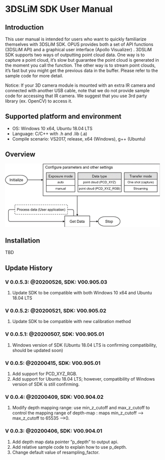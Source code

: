 # 3DSLiM SDK User Manual

## Introduction

This user manual is intended for users who want to quickly familiarize themselves with 3DSLiM SDK. OPUS provides both a set of API functions (3DSLiM API) and a graphical user interface (Apollo Visualizer) . 3DSLiM SDK supports two ways of outputting point cloud data. One way is to capture a point cloud, it’s slow but guarantee the point cloud is generated in the moment you call the function. The other way is to stream point clouds, it’s fast but you might get the previous data in the buffer. Please refer to the sample code for more detail.

Notice: If your 3D camera module is mounted with an extra IR camera and connected with another USB cable, note that we do not provide sample code for accessing that IR camera. We suggest that you use 3rd party library (ex. OpenCV) to access it.

## Supported platform and environment

- OS: Windows 10 x64, Ubuntu 18.04 LTS
- Language: C/C++ with .h and .lib (.a)
- Compile scenario: VS2017, release, x64 (Windows), g++ (Ubuntu)

## Overview

![Overview](Document/Overview.png)

<!--There’s one more data type called IR_IMG for only receiving IR images, but it’s only useful for testing if the IR camera is working properly-->

## Installation

TBD

## Update History

### V 0.0.5.3: @20200526, SDK: V00.905.03

1. Update SDK to be compatible with both Windows 10 x64 and Ubuntu 18.04 LTS

 

### V 0.0.5.2: @20200521, SDK: V00.905.02

1. Update SDK to be compatible with new calibration method

 

### V 0.0.5.1: @20200507, SDK: V00.905.01

1. Windows version of SDK (Ubuntu 18.04 LTS is confirming compatibility, should be updated soon)

 

### V 0.0.5: @20200415, SDK: V00.905.01

1. Add support for PCD_XYZ_RGB.
2. Add support for Ubuntu 18.04 LTS; however, compatibility of Windows version of SDK is still confirming.

 

### V 0.0.4: @20200409, SDK: V00.904.02

1. Modify depth mapping range: use min_z_cutoff and max_z_cutoff to control the mapping range of depth-map : maps min_z_cutoff --> max_z_cutoff to 65535 -->0. 

   

### V 0.0.3: @20200406, SDK: V00.904.01

1. Add depth map data pointer ”p_depth” to output api.
2. Add relative sample code to explain how to use p_depth.
3. Change default value of resampling_factor.